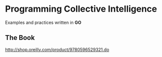 # Programming Collective Intelligence
Examples and practices written in **GO**

## The Book
http://shop.oreilly.com/product/9780596529321.do
